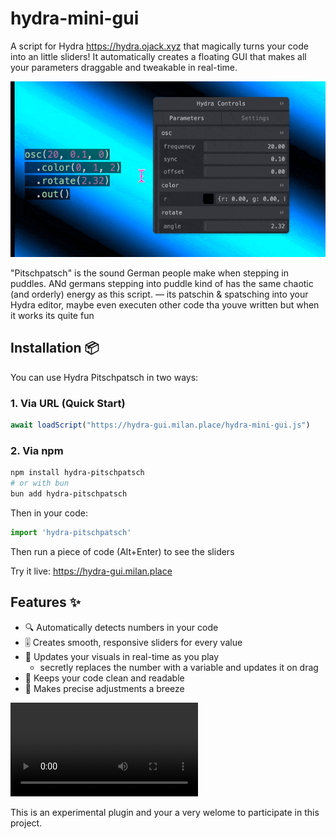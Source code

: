 # hydra-mini-gui

A script for Hydra <https://hydra.ojack.xyz> that magically turns your code into an little sliders! It automatically creates a floating GUI that makes all your parameters draggable and tweakable in real-time.

![Demo](doc/demo.gif)

"Pitschpatsch" is the sound German people make when stepping in puddles. ANd germans stepping into puddle kind of has the same chaotic (and orderly) energy as this script. –– its patschin & spatsching into your Hydra editor, maybe even executen other code tha youve written but when it works its quite fun

## Installation 📦

You can use Hydra Pitschpatsch in two ways:

### 1. Via URL (Quick Start)
```js
await loadScript("https://hydra-gui.milan.place/hydra-mini-gui.js")
```

### 2. Via npm
```bash
npm install hydra-pitschpatsch
# or with bun
bun add hydra-pitschpatsch
```

Then in your code:
```js
import 'hydra-pitschpatsch'
```

Then run a piece of code (Alt+Enter) to see the sliders

Try it live: <https://hydra-gui.milan.place>

## Features ✨

- 🔍 Automatically detects numbers in your code
- 🎚️ Creates smooth, responsive sliders for every value
- 🔄 Updates your visuals in real-time as you play
  - secretly replaces the number with a variable and updates it on drag
- 📝 Keeps your code clean and readable
- 🎯 Makes precise adjustments a breeze

![Demo2](doc/demo2.webm)

This is an experimental plugin and your a very welome to participate in this project.